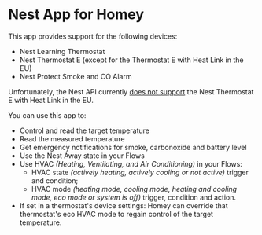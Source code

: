 # Nest App for Homey

This app provides support for the following devices:

- Nest Learning Thermostat
- Nest Thermostat E (except for the Thermostat E with Heat Link in the EU)
- Nest Protect Smoke and CO Alarm

Unfortunately, the Nest API currently [does not support](https://developers.nest.com/reference/api-thermostat) the Nest Thermostat E with Heat Link in the EU.

You can use this app to:

- Control and read the target temperature
- Read the measured temperature
- Get emergency notifications for smoke, carbonoxide and battery level
- Use the Nest Away state in your Flows
- Use HVAC _(Heating, Ventilating, and Air Conditioning)_ in your Flows:
    - HVAC state _(actively heating, actively cooling or not active)_ trigger and condition;
    - HVAC mode _(heating mode, cooling mode, heating and cooling mode, eco mode or system is off)_ trigger, condition and action.
- If set in a thermostat's device settings: Homey can override that thermostat's eco HVAC mode to regain control of the target temperature.